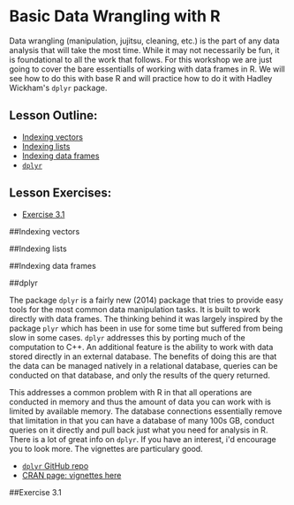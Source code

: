 

# Basic Data Wrangling with R

Data wrangling (manipulation, jujitsu, cleaning, etc.) is the part of any data
analysis that will take the most time.  While it may not necessarily be fun, it
is foundational to all the work that follows.  For this workshop we are just 
going to cover the bare essentialls of working with data frames in R.  We will 
see how to do this with base R and will practice how to do it with Hadley Wickham's `dplyr` package.

## Lesson Outline:

- [Indexing vectors](#indexing-vectors)
- [Indexing lists](#indexing-lists)
- [Indexing data frames](#indexing-data-frames)
- [`dplyr`](#dplyr)

## Lesson Exercises:
- [Exercise 3.1](#exercise-31)


##Indexing vectors


##Indexing lists


##Indexing data frames


##dplyr

The package `dplyr` is a fairly new (2014) package that tries to provide easy tools for the most common data manipulation tasks.  It is built to work directly with data frames.  The thinking behind it was largely inspired by the package `plyr` which has been in use for some time but suffered from being slow in some cases.  `dplyr` addresses this by porting much of the computation to C++.  An additional feature is the ability to work with data stored directly in an external database.  The benefits of doing this are that the data can be managed natively in a relational database, queries can be conducted on that database, and only the results of the query returned.  

This addresses a common problem with R in that all operations are conducted in memory and thus the amount of data you can work with is limited by available memory.  The database connections essentially remove that limitation in that you can have a database of many 100s GB, conduct queries on it directly and pull back just what you need for analysis in R.  There is a lot of great info on `dplyr`.  If you have an interest, i'd encourage you to look more.  The vignettes are particulary good.

- [`dplyr` GitHub repo](https://github.com/hadley/dplyr)
- [CRAN page: vignettes here](http://cran.rstudio.com/web/packages/dplyr/)

##Exercise 3.1
